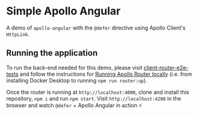 # Simple Apollo Angular

A demo of `apollo-angular` with the `@defer` directive using Apollo Client's `HttpLink`.

## Running the application

To run the back-end needed for this demo, please visit [client-router-e2e-tests](https://github.com/apollographql/client-router-e2e-tests) and follow the instructions for [Running Apollo Router locally](https://github.com/apollographql/client-router-e2e-tests?tab=readme-ov-file#running-apollo-router-and-cypress-tests-locally) (i.e. from installing Docker Desktop to running `npm run router:up`).

Once the router is running at `http://localhost:4000`, clone and install this repository, `npm i` and run `npm start`. Visit `http://localhost:4200` in the browser and watch `@defer` + Apollo Angular in action ⚡️